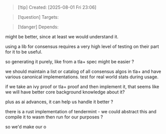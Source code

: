 
>[!tip] Created: [2025-08-01 Fri 23:06]

>[!question] Targets: 

>[!danger] Depends: 

might be better, since at least we would understand it.

using a lib for consensus requires a very high level of testing on their part for it to be useful.

so generating it purely, like from a tla+ spec might be easier ?

we should maintain a list or catalog of all consensus algos in tla+ and have various canonical implementations.  test for real world stats during usage.

if we take an ivy proof or tla+ proof and then implement it, that seems like we will have better core background knowledge about it?

plus as ai advances, it can help us handle it better ?

there is a rust implementation of tendermint - we could abstract this and compile it to wasm then run for our purposes ?

so we'd make our o